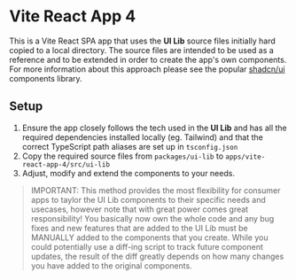 # Vite React App 4

This is a Vite React SPA app that uses the **UI Lib** source files initially hard copied
to a local directory. The source files are intended to be used as a reference and to be extended in order to create the app's own components. For more information about this approach please see the popular [shadcn/ui](https://ui.shadcn.com/docs) components library.

## Setup

1. Ensure the app closely follows the tech used in the **UI Lib** and has all the required dependencies installed locally (eg. Tailwind) and that the correct TypeScript path aliases are set up in `tsconfig.json`
2. Copy the required source files from `packages/ui-lib` to `apps/vite-react-app-4/src/ui-lib`
3. Adjust, modify and extend the components to your needs.

> IMPORTANT: This method provides the most flexibility for consumer apps to taylor the UI Lib components to their specific needs and usecases, however note that with great power comes great responsibility! You basically now own the whole code and any bug fixes and new features that are added to the UI Lib must be MANUALLY added to the components that you create. While you could potentially use a diff-ing script to track future component updates, the result of the diff greatly depends on how many changes you have added to the original components.
